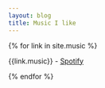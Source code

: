 ```yaml
---
layout: blog
title: Music I like
---
```



{% for link in site.music %}

{{link.music}} - <a href="https://open.spotify.com/search/albums/{{link.music}}">Spotify</a>


{% endfor %}



